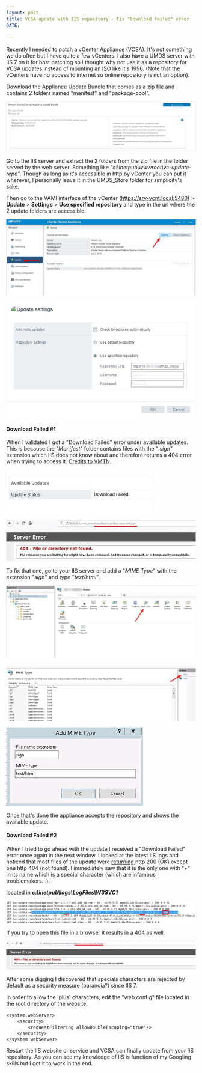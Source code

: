 ```yaml
---
layout: post
title: VCSA update with IIS repository - Fix "Download failed" error
DATE: 

---
```

Recently I needed to patch a vCenter Appliance (VCSA). It's not something we do often but I have quite a few vCenters. I also have a UMDS server with IIS 7 on it for host patching so I thought why not use it as a repository for VCSA updates instead of mounting an ISO like it's 1996. (Note that the vCenters have no access to internet so online repository is not an option).

Download the Appliance Update Bundle that comes as a zip file and contains 2 folders named "manifest" and "package-pool".

![](/img/repo-iis-vcsa1.JPG)

Go to the IIS server and extract the 2 folders from the zip file in the folder served by the web server. Something like "_c:\\inetpub\\wwwroot\\vc-update-repo_". Though as long as it's accessible in http by vCenter you can put it wherever, I personally leave it in the UMDS_Store folder for simplicity's sake.

Then go to the VAMI interface of the vCenter (https://srv-vcnt.local:5480) > **Update** > **Settings** > **Use specified repository** and type in the url where the 2 update folders are accessible.

![](/img/repo-iis-vcsa2.jpg)

![](/img/repo-iis-vcsa3.jpg)

#### Download Failed #1

When I validated I got a "Download Failed" error under available updates. This is because the "_Manifest_" folder contains files with the "_.sign_" extension which IIS does not know about and therefore returns a 404 error when trying to access it. [Credits to VMTN](https://communities.vmware.com/thread/533434).

![](/img/repo-iis-vcsa4.jpg)

![](/img/repo-iis-vcsa10-1.jpg)

To fix that one, go to your IIS server and add a "_MIME Type_" with the extension "_sign_" and type "_text/html_".

![](/img/repo-iis-vcsa5.jpg)

![](/img/repo-iis-vcsa6.jpg)

![](/img/repo-iis-vcsa7.jpg)

Once that's done the appliance accepts the repository and shows the available update.

#### Download Failed #2

When I tried to go ahead with the update I received a "Download Failed" error once again in the next window. I looked at the latest IIS logs and noticed that most files of the update were [returning ](https://en.wikipedia.org/wiki/List_of_HTTP_status_codes)http 200 (OK) except one http 404 (not found). I immediately saw that it is the only one with "+" in its name which is a special character (which are infamous troublemakers...).

located in **_c:\\inetpub\\logs\\LogFiles\\W3SVC1_**

![](/img/repo-iis-vcsa8-1.jpg)

If you try to open this file in a browser it results in a 404 as well.

![](/img/repo-iis-vcsa9.jpg)

After some digging I discovered that specials characters are rejected by default as a security measure (paranoia?) since IIS 7.

In order to allow the 'plus' characters, edit the "web.config" file located in the root directory of the website.

    <system.webServer>
        <security>
            <requestFiltering allowDoubleEscaping="true"/>
        </security>
    </system.webServer>

Restart the IIS website or service and VCSA can finally update from your IIS repository. As you can see my knowledge of IIS is function of my Googling skills but I got it to work in the end.